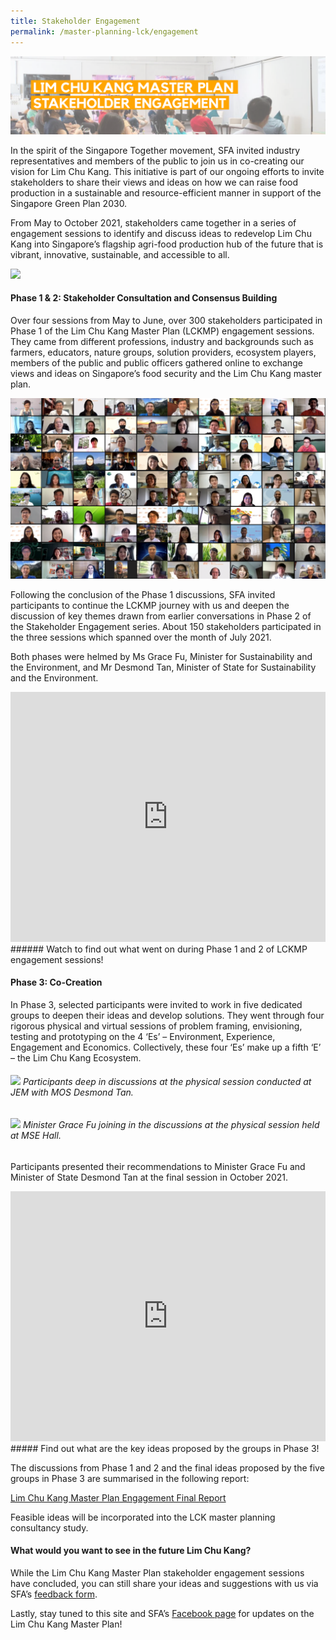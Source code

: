 ```yaml
---
title: Stakeholder Engagement
permalink: /master-planning-lck/engagement
---
```

![Alt text for image on Isomer site](/images/Stakeholder%20Engagement.png)

In the spirit of the Singapore Together movement, SFA invited industry representatives and members of the public to join us in co-creating our vision for Lim Chu Kang. This initiative is part of our ongoing efforts to invite stakeholders to share their views and ideas on how we can raise food production in a sustainable and resource-efficient manner in support of the Singapore Green Plan 2030.

From May to October 2021, stakeholders came together in a series of engagement sessions to identify and discuss ideas to redevelop Lim Chu Kang into Singapore’s flagship agri-food production hub of the future that is vibrant, innovative, sustainable, and accessible to all.

![](/images/lckmp%20roadmap%20draft%202.jpg)

#### **Phase 1 & 2: Stakeholder Consultation and Consensus Building**

Over four sessions from May to June, over 300 stakeholders participated in Phase 1 of the Lim Chu Kang Master Plan (LCKMP) engagement sessions.  They came from different professions, industry and backgrounds such as farmers, educators, nature groups, solution providers, ecosystem players, members of the public and public officers gathered online to exchange views and ideas on Singapore’s food security and the Lim Chu Kang master plan.
 
![](/images/Picture1.png)
 
Following the conclusion of the Phase 1 discussions, SFA invited participants to continue the LCKMP journey with us and deepen the discussion of key themes drawn from earlier conversations in Phase 2 of the Stakeholder Engagement series.  About 150 stakeholders participated in the three sessions which spanned over the month of July 2021.

Both phases were helmed by Ms Grace Fu, Minister for Sustainability and the Environment, and Mr Desmond Tan, Minister of State for Sustainability and the Environment.
 
<iframe width="100%" height="400" src="https://www.youtube.com/embed/LsTPwKmvkvw" title="YouTube video player" frameborder="0" allow="accelerometer; autoplay; clipboard-write; encrypted-media; gyroscope; picture-in-picture" allowfullscreen></iframe> 
###### Watch to find out what went on during Phase 1 and 2 of LCKMP engagement sessions!

#### **Phase 3: Co-Creation**

In Phase 3, selected participants were invited to work in five dedicated groups to deepen their ideas and develop solutions.  They went through four rigorous physical and virtual sessions of problem framing, envisioning, testing and prototyping on the 4 ‘Es’ – Environment, Experience, Engagement and Economics.  Collectively, these four ‘Es’ make up a fifth ‘E’ – the Lim Chu Kang Ecosystem.

###### ![](/images/168A8065.jpg) Participants deep in discussions at the physical session conducted at JEM with MOS Desmond Tan. 

###### ![](/images/SFA%20LCKMP-39.jpg) Minister Grace Fu joining in the discussions at the physical session held at MSE Hall.

Participants presented their recommendations to Minister Grace Fu and Minister of State Desmond Tan at the final session in October 2021.    

<iframe width="100%" height="400" src="https://www.youtube.com/embed/MyaiYQEXr7U" title="YouTube video player" frameborder="0" allow="accelerometer; autoplay; clipboard-write; encrypted-media; gyroscope; picture-in-picture" allowfullscreen></iframe> 
##### Find out what are the key ideas proposed by the groups in Phase 3!

The discussions from Phase 1 and 2 and the final ideas proposed by the five groups in Phase 3 are summarised in the following report:

[Lim Chu Kang Master Plan Engagement Final Report](/files/SFA%20-%20Final%20Report%20-%2015%20Mar%20v0.9.pdf)

Feasible ideas will be incorporated into the LCK master planning consultancy study.

#### What would you want to see in the future Lim Chu Kang?

While the Lim Chu Kang Master Plan stakeholder engagement sessions have concluded, you can still share your ideas and suggestions with us via SFA’s [feedback form](https://sfa.gov.sg/feedback.).

Lastly, stay tuned to this site and SFA’s [Facebook page](https://www.facebook.com/SGFoodAgency/) for updates on the Lim Chu Kang Master Plan!